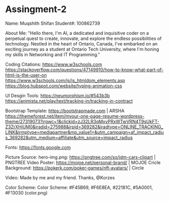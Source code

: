 # Assingment-2
Name: Muqshith Shifan
Student#: 100862739

About Me:
"Hello there, I'm Al, a dedicated and inquisitive coder on a perpetual
quest to create, innovate, and explore the endless possibilities of technology. Nestled in the heart of Ontario, Canada, I've embarked on an exciting journey
as a student at Ontario Tech University, where I'm honing my skills in Networking and IT Programming."

Coding Citations:
https://www.w3schools.com
https://stackoverflow.com/questions/47149910/how-to-know-what-part-of-html-is-the-user-on
https://www.w3schools.com/js/js_htmldom_elements.asp
https://blog.hubspot.com/website/typing-animation-css

UI Desgin Tools:
https://neumorphism.io/#543b3b
https://animista.net/play/text/tracking-in/tracking-in-contract


Bootstrap Template:
https://bootstrapmade.com | ARSHA
https://themeforest.net/item/myour-one-page-resume-wordpress-theme/27319073?irgwc=1&clickid=zJ32LR3qMxyPRxWTwVRN4T9sUkFT-Z3ZrXHjUM0&iradid=275988&irpid=369282&iradtype=ONLINE_TRACKING_LINK&irmptype=mediapartner&mp_value1=&utm_campaign=af_impact_radius_369282&utm_medium=affiliate&utm_source=impact_radius

Fonts:
https://fonts.google.com


Picture Source:
hero-img.png: https://pngtree.com/so/jdm-cars-clipart | PNGTREE
Video Poster: https://mojoe.net/personal-brand/ | MOJOE 
Cricle Background: https://pokerk.com/poker-games/nft-avatars/ | Circle


Video:
Made by me and my friend. Thanks, @Korzes

Color Scheme:
Color Scheme: #F45B69, #F6E8EA, #22181C, #5A0001, #F13030 (color.png)